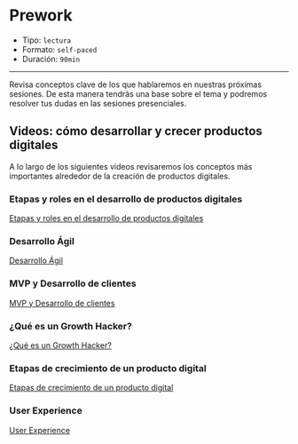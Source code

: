 # Prework

* Tipo: `lectura`
* Formato: `self-paced`
* Duración: `90min`

***

Revisa conceptos clave de los que hablaremos en nuestras próximas sesiones. De
esta manera tendrás una base sobre el tema y podremos resolver tus dudas en las
sesiones presenciales.

## Videos: cómo desarrollar y crecer productos digitales

A lo largo de los siguientes videos revisaremos los conceptos más importantes
alrededor de la creación de productos digitales.

### Etapas y roles en el desarrollo de productos digitales

[Etapas y roles en el desarrollo de productos digitales](https://youtu.be/ge4h5uJN6KI)

### Desarrollo Ágil

[Desarrollo Ágil](https://youtu.be/kTFD12LBgZw)

### MVP y Desarrollo de clientes

[MVP y Desarrollo de clientes](https://www.youtube.com/watch?v=q-6Hkqb0DRg)

### ¿Qué es un Growth Hacker?

[¿Qué es un Growth Hacker?](https://youtu.be/FQxd7ZWLbGs)

### Etapas de crecimiento de un producto digital

[Etapas de crecimiento de un producto digital](https://youtu.be/XcrIYEZO2ds)

### User Experience

[User Experience](https://youtu.be/SBIvPTSy1QM)

